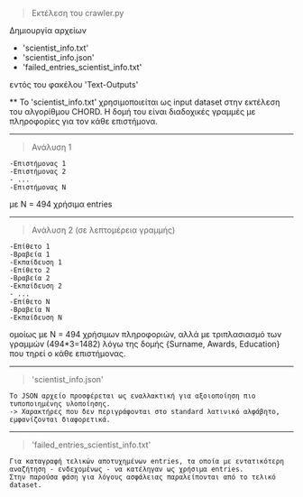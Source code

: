 >Εκτέλεση του crawler.py

Δημιουργία αρχείων 
- 'scientist_info.txt' 
- 'scientist_info.json' 
- 'failed_entries_scientist_info.txt' 

εντός του φακέλου 'Text-Outputs'

** Το 'scientist_info.txt' χρησιμοποιείται ως input dataset στην εκτέλεση του αλγορίθμου CHORD. 
Η δομή του είναι διαδοχικές γραμμές με πληροφορίες για τον κάθε επιστήμονα. 

------------------------------------------------------------------------
>Ανάλυση 1

    -Επιστήμονας 1
    -Επιστήμονας 2
    - ...
    -Επιστήμονας Ν

με Ν = 494 χρήσιμα entries


------------------------------------------------------------------------
>Ανάλυση 2 (σε λεπτομέρεια γραμμής)

    -Επίθετο 1 
    -Βραβεία 1
    -Εκπαίδευση 1
    -Επίθετο 2 
    -Βραβεία 2
    -Εκπαίδευση 2
    - ...
    -Επίθετο Ν 
    -Βραβεία Ν
    -Εκπαίδευση Ν

ομοίως με Ν = 494 χρήσιμων πληροφοριών, αλλά με τριπλασιασμό των γραμμών (494*3=1482) 
λόγω της δομής {Surname, Awards, Education} που τηρεί ο κάθε επιστήμονας. 


-------------------------------------------------------------------------

>'scientist_info.json'
    
    Το JSON αρχείο προσφέρεται ως εναλλακτική για αξοιοποίηση πιο τυποποιημένης υλοποίησης.
    -> Χαρακτήρες που δεν περιγράφονται στο standard λατινικό αλφάβητο, εμφανίζονται διαφορετικά.
------------------------
>'failed_entries_scientist_info.txt' 

    Για καταγραφή τελικών αποτυχημένων entries, τα οποία με εντατικότερη αναζήτηση - ενδεχομένως - να κατέληγαν ως χρήσιμα entries.
    Στην παρούσα φάση για λόγους ασφάλειας παραλείπονται από το τελικό dataset.
